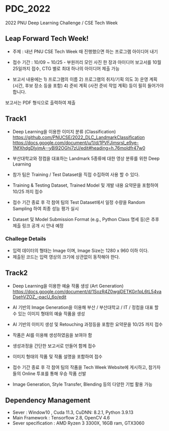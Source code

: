 # PDC_2022
2022 PNU Deep Learning Challenge / CSE Tech Week

## Leap Forward Tech Week!
* 주제 : 내년 PNU CSE Tech Week 때 진행했으면 하는 프로그램 아이디어 내기 

* 접수 기간 : 10/09 ~ 10/25 - 부원끼리 모인 사진 한 장과 아이디어 보고서를 10월 25일까지 접수,  CTG 별로  최대 하나의  아이디어 제출 가능 

* 보고서 내용에는  1) 프로그램의 이름   2) 프로그램의 취지/기획 의도  3) 운영 계획 (시간, 후보 장소 등을 포함)  4) 준비 계획 (사전 준비 작업 계획) 등이 필히 들어가야 합니다.

보고서는 PDF 형식으로 출력하여 제출
## Track1
* Deep Learning을 이용한 이미지 분류 (Classification)
https://github.com/PNUCSE/2022_DLC_LandmarkClassification
https://docs.google.com/document/u/1/d/1PVFJimsrsI_e9ye-1NfXhdgDlyimA--yBl92OGhi7zU/edit#heading=h.76moldfr47w0

* 부산대학교와 정컴을 대표하는 Landmark 5종류에 대한 영상 분류를 위한 Deep Learning

* 참가 팀은 Training / Test Dataset을 직접 수집하여 사용 할 수 있다.
* Training & Testing Dataset, Trained Model 및 개발 내용 요약문을 포함하여 10/25 까지 접수
* 접수 기간 종료 후 각 참여 팀의 Test Dataset에서 일정 수량을 Random Sampling 하여 최종 성능 평가 실시
* Dataset 및 Model Submission Format (e.g., Python Class 명세 등)은 추후 제출 링크 공개 시 안내 예정

### Challege Details
* 입력 데이터의 형태는 Image 이며, Image Size는 1280 x 960 이하 이다.
* 제출된 코드는 입력 영상의 크기에 상관없이 동작해야 한다.

## Track2
* Deep Learning을 이용한 예술 작품 생성 (Art Generation)
https://docs.google.com/document/d/1SozR4Z0wgjDETKGn1pL6tL54vaDsehVZOZ_-pacU_6o/edit

* AI 기반의 Image Generation을 이용해 부산 / 부산대학교 / IT / 정컴을 대표 할 수 있는 이미지 형태의 예술 작품을 생성
* AI 기반의 이미지 생성 및 Retouching 과정등을 포함한 요약문을 10/25 까지 접수
* 작품은 AI를 이용해 생성하였음을 보여야 함
* 생성과정을 간단한 보고서로 만들어 함께 접수
* 이미지 형태의 작품 및 작품 설명을 포함하여 접수
* 접수 기간 종료 후 각 참여 팀의 작품을 Tech Week Website에 게시하고, 참가자들의 Online 투표를 통해 우승 작품 선발
* Image Generation, Style Transfer, Blending 등의 다양한 기법 활용 가능

## Dependency Management
* Sever : Window10 , Cuda 11.3, CuDNN: 8.2.1, Python 3.9.13
* Main Framework : Tensorflow 2.8, OpenCV 4.6
* Sever specification : AMD Ryzen 3 3300X, 16GB ram, GTX3060
